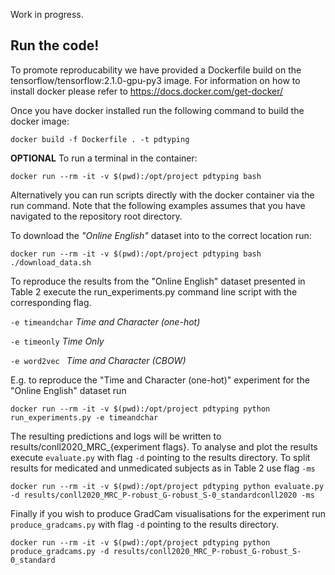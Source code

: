 Work in progress.

Run the code!
--------
To promote reproducability we have provided a Dockerfile build on the tensorflow/tensorflow:2.1.0-gpu-py3 image.
For information on how to install docker please refer to https://docs.docker.com/get-docker/


Once you have docker installed run the following command to build the docker image:

```
docker build -f Dockerfile . -t pdtyping
```


**OPTIONAL** To run a terminal in the container:

```
docker run --rm -it -v $(pwd):/opt/project pdtyping bash
```

Alternatively you can run scripts directly with the docker container via the run command.
Note that the following examples assumes that you have navigated to the repository root directory.

To download the *"Online English"* dataset into to the correct location run:

```
docker run --rm -it -v $(pwd):/opt/project pdtyping bash ./download_data.sh
```

To reproduce the results from the "Online English" dataset presented in Table 2 execute the run_experiments.py
command line script with the corresponding flag.

`
-e timeandchar
` *Time and Character (one-hot)* 

`
-e timeonly
` *Time Only*

`
-e word2vec 
` *Time and Character (CBOW)*

E.g. to reproduce the "Time and Character (one-hot)" experiment for the "Online English" dataset run

```
docker run --rm -it -v $(pwd):/opt/project pdtyping python run_experiments.py -e timeandchar
```

The resulting predictions and logs will be written to results/conll2020_MRC_{experiment flags}.
To analyse and plot the results execute `evaluate.py` with flag `-d` pointing to the results directory. To split results for medicated and unmedicated subjects as in Table 2 use flag `-ms`


```
docker run --rm -it -v $(pwd):/opt/project pdtyping python evaluate.py -d results/conll2020_MRC_P-robust_G-robust_S-0_standardconll2020 -ms
```


Finally if you wish to produce GradCam visualisations for the experiment
run `produce_gradcams.py` with flag `-d` pointing to the results directory. 


```
docker run --rm -it -v $(pwd):/opt/project pdtyping python produce_gradcams.py -d results/conll2020_MRC_P-robust_G-robust_S-0_standard
```

